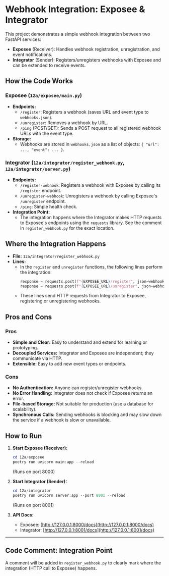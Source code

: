 # Webhook Integration: Exposee & Integrator

This project demonstrates a simple webhook integration between two FastAPI services:

- **Exposee** (Receiver): Handles webhook registration, unregistration, and event notifications.
- **Integrator** (Sender): Registers/unregisters webhooks with Exposee and can be extended to receive events.

## How the Code Works

### Exposee (`12a/exposee/main.py`)
- **Endpoints:**
  - `/register`: Registers a webhook (saves URL and event type to `webhooks.json`).
  - `/unregister`: Removes a webhook by URL.
  - `/ping` (POST/GET): Sends a POST request to all registered webhook URLs with the event type.
- **Storage:**
  - Webhooks are stored in `webhooks.json` as a list of objects: `{ "url": ..., "event": ... }`.

### Integrator (`12a/integrator/register_webhook.py`, `12a/integrator/server.py`)
- **Endpoints:**
  - `/register-webhook`: Registers a webhook with Exposee by calling its `/register` endpoint.
  - `/unregister-webhook`: Unregisters a webhook by calling Exposee's `/unregister` endpoint.
  - `/ping`: Simple health check.
- **Integration Point:**
  - The integration happens where the Integrator makes HTTP requests to Exposee's endpoints using the `requests` library. See the comment in `register_webhook.py` for the exact location.

## Where the Integration Happens

- **File:** `12a/integrator/register_webhook.py`
- **Lines:**
  - In the `register` and `unregister` functions, the following lines perform the integration:
    ```python
    response = requests.post(f"{EXPOSEE_URL}/register", json=webhook.model_dump())
    response = requests.post(f"{EXPOSEE_URL}/unregister", json=webhook.model_dump())
    ```
  - These lines send HTTP requests from Integrator to Exposee, registering or unregistering webhooks.

## Pros and Cons

### Pros
- **Simple and Clear:** Easy to understand and extend for learning or prototyping.
- **Decoupled Services:** Integrator and Exposee are independent; they communicate via HTTP.
- **Extensible:** Easy to add new event types or endpoints.

### Cons
- **No Authentication:** Anyone can register/unregister webhooks.
- **No Error Handling:** Integrator does not check if Exposee returns an error.
- **File-based Storage:** Not suitable for production (use a database for scalability).
- **Synchronous Calls:** Sending webhooks is blocking and may slow down the service if a webhook is slow or unavailable.

## How to Run

1. **Start Exposee (Receiver):**
   ```powershell
   cd 12a/exposee
   poetry run uvicorn main:app --reload
   ```
   (Runs on port 8000)

2. **Start Integrator (Sender):**
   ```powershell
   cd 12a/integrator
   poetry run uvicorn server:app --port 8001 --reload
   ```
   (Runs on port 8001)

3. **API Docs:**
   - Exposee: [http://127.0.0.1:8000/docs](http://127.0.0.1:8000/docs)
   - Integrator: [http://127.0.0.1:8001/docs](http://127.0.0.1:8001/docs)

---

## Code Comment: Integration Point

A comment will be added in `register_webhook.py` to clearly mark where the integration (HTTP call to Exposee) happens.
